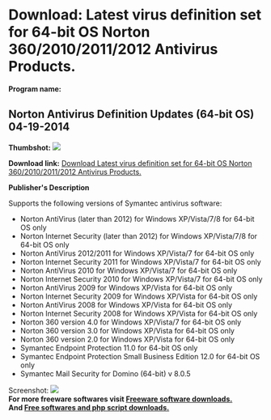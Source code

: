 # Download: Latest virus definition set for 64-bit OS Norton 360/2010/2011/2012 Antivirus Products.

**Program name:**

## Norton Antivirus Definition Updates (64-bit OS) 04-19-2014

  
**Thumbshot:** ![](http://www.freewarefiles.com/screenshot/nopic.gif)   
  
**Download link:** [Download Latest virus definition set for 64-bit OS Norton 360/2010/2011/2012 Antivirus Products.](http://freesoftwares.boysofts.com/Norton-Antivirus-Definition-Updates-64bit-OS_program_35347.html)  
  


**Publisher's Description**  
  


Supports the following versions of Symantec antivirus software: 

  * Norton AntiVirus (later than 2012) for Windows XP/Vista/7/8 for 64-bit OS only 
  * Norton Internet Security (later than 2012) for Windows XP/Vista/7/8 for 64-bit OS only 
  * Norton AntiVirus 2012/2011 for Windows XP/Vista/7 for 64-bit OS only 
  * Norton Internet Security 2011 for Windows XP/Vista/7 for 64-bit OS only 
  * Norton AntiVirus 2010 for Windows XP/Vista/7 for 64-bit OS only 
  * Norton Internet Security 2010 for Windows XP/Vista/7 for 64-bit OS only 
  * Norton AntiVirus 2009 for Windows XP/Vista for 64-bit OS only 
  * Norton Internet Security 2009 for Windows XP/Vista for 64-bit OS only 
  * Norton AntiVirus 2008 for Windows XP/Vista for 64-bit OS only 
  * Norton Internet Security 2008 for Windows XP/Vista for 64-bit OS only 
  * Norton 360 version 4.0 for Windows XP/Vista/7 for 64-bit OS only 
  * Norton 360 version 3.0 for Windows XP/Vista for 64-bit OS only 
  * Norton 360 version 2.0 for Windows XP/Vista for 64-bit OS only 
  * Symantec Endpoint Protection 11.0 for 64-bit OS only 
  * Symantec Endpoint Protection Small Business Edition 12.0 for 64-bit OS only 
  * Symantec Mail Security for Domino (64-bit) v 8.0.5 

  
  
Screenshot: ![](http://www.freewarefiles.com/screenshot/nopic.gif)   
**For more freeware softwares visit [Freeware software downloads.](http://freesoftwares.boysofts.com/)**   
**And [Free softwares and php script downloads.](http://www.boysofts.com/)**
